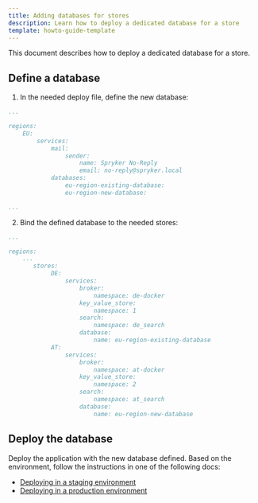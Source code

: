 ```yaml
---
title: Adding databases for stores
description: Learn how to deploy a dedicated database for a store
template: howto-guide-template
---
```


This document describes how to deploy a dedicated database for a store.


## Define a database

1. In the needed deploy file, define the new database:
```yaml
...

regions:
    EU:
        services:
            mail:
                sender:
                    name: Spryker No-Reply
                    email: no-reply@spryker.local
            databases:
                eu-region-existing-database:
                eu-region-new-database:

...                
```

2. Bind the defined database to the needed stores:

```yaml
...

regions:
    ...
       stores:
            DE:
                services:
                    broker:
                        namespace: de-docker
                    key_value_store:
                        namespace: 1
                    search:
                        namespace: de_search
                    database:
                        name: eu-region-existing-database
            AT:
                services:
                    broker:
                        namespace: at-docker
                    key_value_store:
                        namespace: 2
                    search:
                        namespace: at_search
                    database:
                        name: eu-region-new-database
```                        

## Deploy the database

Deploy the application with the new database defined. Based on the environment, follow the instructions in one of the following docs:

* [Deploying in a staging environment](/docs/cloud/dev/spryker-cloud-commerce-os/deploying-in-a-staging-environment.html)
* [Deploying in a production environment](/docs/cloud/dev/spryker-cloud-commerce-os/deploying-in-a-production-environment.html)
